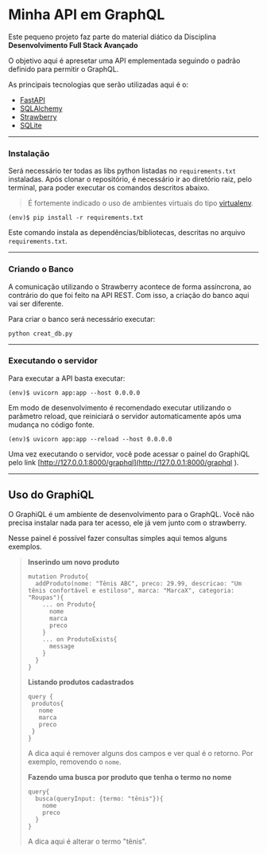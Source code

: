 # Minha API em GraphQL

Este pequeno projeto faz parte do material diático da Disciplina **Desenvolvimento Full Stack Avançado** 

O objetivo aqui é apresetar uma API emplementada seguindo o padrão definido para permitir o GraphQL.

As principais tecnologias que serão utilizadas aqui é o:
 - [FastAPI](https://fastapi.tiangolo.com/)
 - [SQLAlchemy](https://www.sqlalchemy.org/)
 - [Strawberry](https://strawberry.rocks/docs)
 - [SQLite](https://www.sqlite.org/index.html)

---
### Instalação


Será necessário ter todas as libs python listadas no `requirements.txt` instaladas.
Após clonar o repositório, é necessário ir ao diretório raiz, pelo terminal, para poder executar os comandos descritos abaixo.

> É fortemente indicado o uso de ambientes virtuais do tipo [virtualenv](https://virtualenv.pypa.io/en/latest/installation.html).

```
(env)$ pip install -r requirements.txt
```
Este comando instala as dependências/bibliotecas, descritas no arquivo `requirements.txt`.


---
### Criando o Banco

A comunicação utilizando o Strawberry acontece de forma assíncrona, ao contrário do que foi feito na API REST. Com isso, a criação do banco aqui vai ser diferente.

Para criar o banco será necessário executar:

```
python creat_db.py 
```

---
### Executando o servidor

Para executar a API basta executar:

```
(env)$ uvicorn app:app --host 0.0.0.0
```

Em modo de desenvolvimento é recomendado executar utilizando o parâmetro reload, que reiniciará o servidor
automaticamente após uma mudança no código fonte. 

```
(env)$ uvicorn app:app --reload --host 0.0.0.0
```

Uma vez executando o servidor, você pode acessar o painel do GraphiQL pelo link [http://127.0.0.1:8000/graphql](http://127.0.0.1:8000/graphql ).

---
## Uso do GraphiQL

O GraphiQL é um ambiente de desenvolvimento para o GraphQL. Você não precisa instalar nada para ter acesso, ele já vem junto com o strawberry.

Nesse painel é possível fazer consultas simples aqui temos alguns exemplos.

>
> **Inserindo um novo produto**
> ```
> mutation Produto{
>   addProduto(nome: "Tênis ABC", preco: 29.99, descricao: "Um tênis confortável e estiloso", marca: "MarcaX", categoria: "Roupas"){
>     ... on Produto{
>       nome
>       marca
>       preco
>     }
>     ... on ProdutoExists{
>       message
>     }
>   }
> }
> ```
>
> **Listando produtos cadastrados**
> ```
> query {
>  produtos{
>    nome
>    marca
>    preco
>  }
>}
> ```
> A dica aqui é remover alguns dos campos e ver qual é o retorno. Por exemplo, removendo o `nome`.
>
> **Fazendo uma busca por produto que tenha o termo no nome**
> ```
> query{
>   busca(queryInput: {termo: "tênis"}){
>     nome
>     preco
>   }
> }
> ```
> A dica aqui é alterar o termo "tênis".
